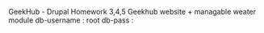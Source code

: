 GeekHub - Drupal
Homework 3,4,5
Geekhub website + managable weater module
db-username : root
db-pass : 

